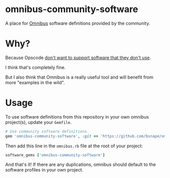 omnibus-community-software
==========================

A place for [Omnibus](https://github.com/opscode/omnibus) software definitions provided by the community.

# Why?

Because Opscode [don't want to support software that they don't use](https://www.getchef.com/blog/2014/06/30/omnibus-a-look-forward/).

I think that's completely fine.

But I also think that Omnibus is a really useful tool and will benefit from more "examples in the wild".

# Usage

To use software definitions from this repository in your own omnibus project(s), update your `Gemfile`.

```ruby
# Use community software definitions.
gem 'omnibus-community-software', :git => 'https://github.com/bsnape/omnibus-community-software.git', :branch => 'master'
```

Then add this line in the `omnibus.rb` file at the root of your project:

```ruby
software_gems ['omnibus-community-software']
```

And that's it! If there are any duplications, omnibus should default to the software profiles in your own project.
